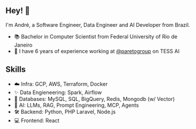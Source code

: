 ## Hey! 👋
I'm André, a Software Engineer, Data Engineer and AI Developer from Brazil.

- 📚 Bachelor in Computer Scientist from Federal University of Rio de Janeiro
- 👥 I have 6 years of experience working at [@paretogroup](https://github.com/paretogroup) on TESS AI

## Skills
- ☁️ Infra: GCP, AWS, Terraform, Docker
- ✨ Data Engieneering: Spark, Airflow
- 🎲 Databases: MySQL, SQL, BigQuery, Redis, Mongodb (w/ Vector)
- 🧠 AI: LLMs, RAG, Prompt Engineering, MCP, Agents
- 🛠️ Backend: Python, PHP Laravel, Node.js
- 💻 Frontend: React

